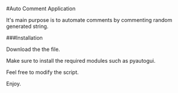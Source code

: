 #Auto Comment Application

It's main purpose is to automate comments by commenting random generated string.

###Installation

Download the the file.

Make sure to install the required modules such as pyautogui.

Feel free to modify the script.

Enjoy.